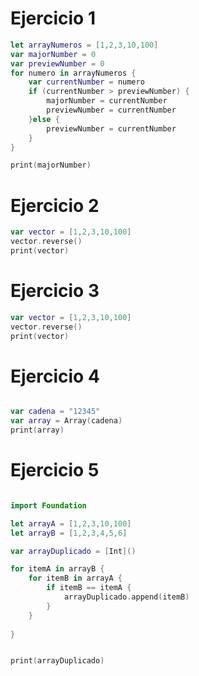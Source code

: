 
# Ejercicio 1

```swift
let arrayNumeros = [1,2,3,10,100]
var majorNumber = 0
var previewNumber = 0
for numero in arrayNumeros {
    var currentNumber = numero
    if (currentNumber > previewNumber) {
        majorNumber = currentNumber
        previewNumber = currentNumber
    }else {
        previewNumber = currentNumber
    }
}

print(majorNumber)
```
# Ejercicio 2
```swift
var vector = [1,2,3,10,100]
vector.reverse()
print(vector)
```
# Ejercicio 3

```swift
var vector = [1,2,3,10,100]
vector.reverse()
print(vector)
```

# Ejercicio 4

```swift

var cadena = "12345"
var array = Array(cadena)
print(array)


```

# Ejercicio 5

```swift

import Foundation

let arrayA = [1,2,3,10,100]
let arrayB = [1,2,3,4,5,6]

var arrayDuplicado = [Int]()

for itemA in arrayB {
    for itemB in arrayA {
        if itemB == itemA {
            arrayDuplicado.append(itemB)
        }
    }
    
}


print(arrayDuplicado)


```
